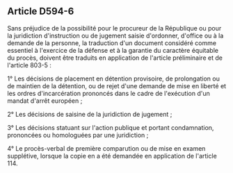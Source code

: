 Article D594-6
----
Sans préjudice de la possibilité pour le procureur de la République ou pour la
juridiction d'instruction ou de jugement saisie d'ordonner, d'office ou à la
demande de la personne, la traduction d'un document considéré comme essentiel à
l'exercice de la défense et à la garantie du caractère équitable du procès,
doivent être traduits en application de l'article préliminaire et de l'article
803-5 :

1° Les décisions de placement en détention provisoire, de prolongation ou de
maintien de la détention, ou de rejet d'une demande de mise en liberté et les
ordres d'incarcération prononcés dans le cadre de l'exécution d'un mandat
d'arrêt européen ;

2° Les décisions de saisine de la juridiction de jugement ;

3° Les décisions statuant sur l'action publique et portant condamnation,
prononcées ou homologuées par une juridiction ;

4° Le procès-verbal de première comparution ou de mise en examen supplétive,
lorsque la copie en a été demandée en application de l'article 114.
